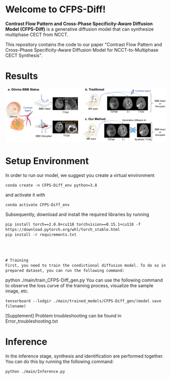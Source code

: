 # Welcome to CFPS-Diff!
**Contrast Flow Pattern and Cross-Phase Specificity-Aware Diffusion Model (CFPS-Diff)** is a generative diffusion model that can synthesize multiphase CECT  from NCCT.


This repository contains the code to our paper "Contrast Flow Pattern and Cross-Phase Specificity-Aware Diffusion Model for NCCT-to-Multiphase CECT Synthesis".

# Results
<img src="https://github.com/Kindyz/CBSI-debug/blob/main/sample_png/Framework.png" width="800px">

# Setup Environment
In order to run our model, we suggest you create a virtual environment
```
conda create -n CFPS-Diff_env python=3.8
```
and activate it with
```
conda activate CFPS-Diff_env
```
Subsequently, download and install the required libraries by running
```
pip install torch==2.0.0+cu118 torchvision==0.15.1+cu118 -f https://download.pytorch.org/whl/torch_stable.html
pip install -r requirements.txt




# Training
First, you need to train the condictional diffusion model. To do so in prepared dataset, you can run the following command:
```
python ./main/train_CFPS-Diff_gen.py
You can use the following command to observe the loss curve of the training process, visualize the sample image, etc.
```
tensorboard --lodgir ./main/trained_models/CFPS-Diff_gen/(model save filename)
```
[Supplement] Problem troubleshooting can be found in Error_troubleshooting.txt
# Inference
In the inference stage, synthesis and identification are performed together. You can do this by running the following command:
```
python ./main/Inference.py
```

